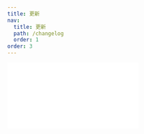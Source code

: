 ```yaml
---
title: 更新
nav:
  title: 更新
  path: /changelog
  order: 1
order: 3
---
```


<embed src="../../CHANGELOG.md"></embed>
